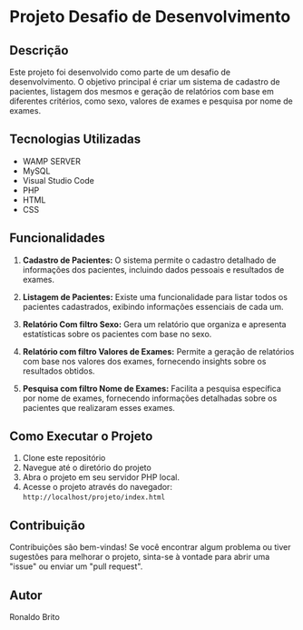 # Projeto Desafio de Desenvolvimento

## Descrição
Este projeto foi desenvolvido como parte de um desafio de desenvolvimento. O objetivo principal é criar um sistema de cadastro de pacientes, listagem dos mesmos e geração de relatórios com base em diferentes critérios, como sexo, valores de exames e pesquisa por nome de exames.

## Tecnologias Utilizadas
- WAMP SERVER
- MySQL
- Visual Studio Code
- PHP
- HTML
- CSS

## Funcionalidades
1. **Cadastro de Pacientes:** O sistema permite o cadastro detalhado de informações dos pacientes, incluindo dados pessoais e resultados de exames.

2. **Listagem de Pacientes:** Existe uma funcionalidade para listar todos os pacientes cadastrados, exibindo informações essenciais de cada um.

3. **Relatório Com filtro Sexo:** Gera um relatório que organiza e apresenta estatísticas sobre os pacientes com base no sexo.

4. **Relatório com filtro Valores de Exames:** Permite a geração de relatórios com base nos valores dos exames, fornecendo insights sobre os resultados obtidos.

5. **Pesquisa com filtro Nome de Exames:** Facilita a pesquisa específica por nome de exames, fornecendo informações detalhadas sobre os pacientes que realizaram esses exames.

## Como Executar o Projeto
1. Clone este repositório
2. Navegue até o diretório do projeto
3. Abra o projeto em seu servidor PHP local.
4. Acesse o projeto através do navegador: `http://localhost/projeto/index.html`

## Contribuição
Contribuições são bem-vindas! Se você encontrar algum problema ou tiver sugestões para melhorar o projeto, sinta-se à vontade para abrir uma "issue" ou enviar um "pull request".

## Autor
Ronaldo Brito

